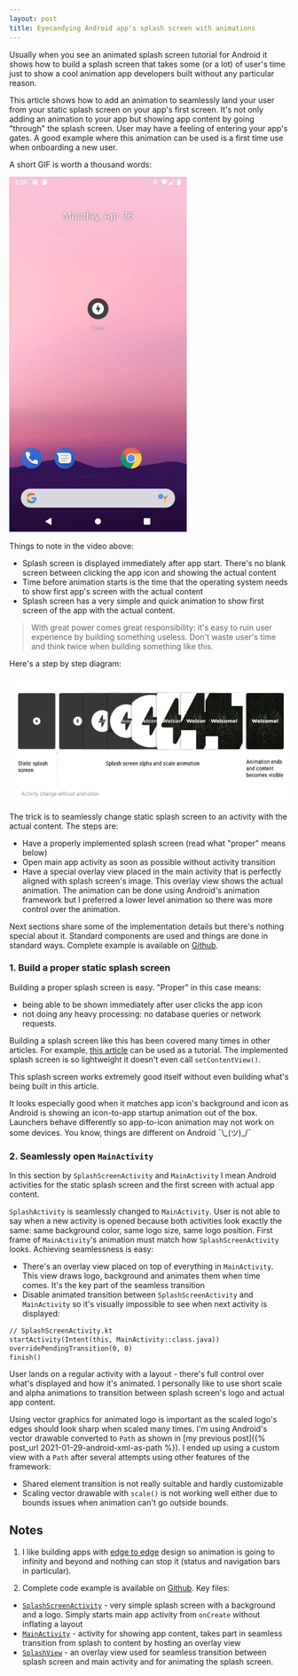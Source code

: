 ```yaml
---
layout: post
title: Eyecandying Android app's splash screen with animations
---
```


Usually when you see an animated splash screen tutorial for Android it shows how to build a splash screen that takes some (or a lot) of user's time just to show a cool animation app developers built without any particular reason.

This article shows how to add an animation to seamlessly land your user from your static splash screen on your app's first screen. It's not only adding an animation to your app but showing app content by going "through" the splash screen. User may have a feeling of entering your app's gates. A good example where this animation can be used is a first time use when onboarding a new user.

A short GIF is worth a thousand words:

![](/assets/android-splash-screen-eyecandy/end-result.gif)

Things to note in the video above:

- Splash screen is displayed immediately after app start. There's no blank screen between clicking the app icon and showing the actual content
- Time before animation starts is the time that the operating system needs to show first app's screen with the actual content
- Splash screen has a very simple and quick animation to show first screen of the app with the actual content.

> With great power comes great responsibility: it's easy to ruin user experience by building something useless. Don't waste user's time and think twice when building something like this.

Here's a step by step diagram:

![](/assets/android-splash-screen-eyecandy/flow.png)

The trick is to seamlessly change static splash screen to an activity with the actual content. The steps are:

- Have a properly implemented splash screen (read what "proper" means below)
- Open main app activity as soon as possible without activity transition
- Have a special overlay view placed in the main activity that is perfectly aligned with splash screen's image. This overlay view shows the actual animation. The animation can be done using Android's animation framework but I preferred a lower level animation so there was more control over the animation.

Next sections share some of the implementation details but there's nothing special about it. Standard components are used and things are done in standard ways. Complete example is available on [Github](https://github.com/aednlaxer/android-splash-screen-to-content-with-animation).

### 1. Build a proper static splash screen

Building a proper splash screen is easy. "Proper" in this case means:

- being able to be shown immediately after user clicks the app icon
- not doing any heavy processing: no database queries or network requests.

Building a splash screen like this has been covered many times in other articles. For example, [this article](https://android.jlelse.eu/right-way-to-create-splash-screen-on-android-e7f1709ba154) can be used as a tutorial. The implemented splash screen is so lightweight it doesn't even call `setContentView()`.

This splash screen works extremely good itself without even building what's being built in this article.

It looks especially good when it matches app icon's background and icon as Android is showing an icon-to-app startup animation out of the box. Launchers behave differently so app-to-icon animation may not work on some devices. You know, things are different on Android ¯\\\_(ツ)\_/¯

### 2. Seamlessly open `MainActivity`

In this section by `SplashScreenActivity` and `MainActivity` I mean Android activities for the static splash screen and the first screen with actual app content.

`SplashActivity` is seamlessly changed to `MainActivity`. User is not able to say when a new activity is opened because both activities look exactly the same: same background color, same logo size, same logo position. First frame of `MainActivity`'s animation must match how `SplashScreenActivity` looks. Achieving seamlessness is easy:

- There's an overlay view placed on top of everything in `MainActivity`. This view draws logo, background and animates them when time comes. It's the key part of the seamless transition
- Disable animated transition between `SplashScreenActivity` and `MainActivity` so it's visually impossible to see when next activity is displayed:

```
// SplashScreenActivity.kt
startActivity(Intent(this, MainActivity::class.java))
overridePendingTransition(0, 0)
finish()
```

User lands on a regular activity with a layout - there's full control over what's displayed and how it's animated. I personally like to use short scale and alpha animations to transition between splash screen's logo and actual app content.

Using vector graphics for animated logo is important as the scaled logo's edges should look sharp when scaled many times. I'm using Android's vector drawable converted to `Path` as shown in [my previous post]({% post_url 2021-01-29-android-xml-as-path %}). I ended up using a custom view with a `Path` after several attempts using other features of the framework:

- Shared element transition is not really suitable and hardly customizable
- Scaling vector drawable with `scale()` is not working well either due to bounds issues when animation can't go outside bounds.

## Notes

1. I like building apps with [edge to edge](https://medium.com/androiddevelopers/gesture-navigation-going-edge-to-edge-812f62e4e83e) design so animation is going to infinity and beyond and nothing can stop it (status and navigation bars in particular).

2. Complete code example is available on [Github](https://github.com/aednlaxer/android-splash-screen-to-content-with-animation).
   Key files:

- [`SplashScreenActivity`](https://github.com/aednlaxer/android-splash-screen-to-content-with-animation/blob/master/app/src/main/java/com/example/splashscreendemo/SplashScreenActivity.kt) - very simple splash screen with a background and a logo. Simply starts main app activity from `onCreate` without inflating a layout
- [`MainActivity`](https://github.com/aednlaxer/android-splash-screen-to-content-with-animation/blob/master/app/src/main/java/com/example/splashscreendemo/MainActivity.kt) - activity for showing app content, takes part in seamless transition from splash to content by hosting an overlay view
- [`SplashView`](https://github.com/aednlaxer/android-splash-screen-to-content-with-animation/blob/master/app/src/main/java/com/example/splashscreendemo/SplashView.kt) - an overlay view used for seamless transition between splash screen and main activity and for animating the splash screen.
